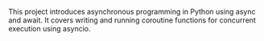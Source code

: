 This project introduces asynchronous programming in Python using async and await. It covers writing and running coroutine functions for concurrent execution using asyncio.
